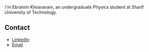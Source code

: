 I'm Ebrahim Khosravani, an undergraduate Physics student at Sharif University of Technology.

## Contact

- [LinkedIn](linkedin.com/in/ebrahim-khosravani-6a5bbb177)
- [Email](ebrahimkhosravani3@gmail.com) 


